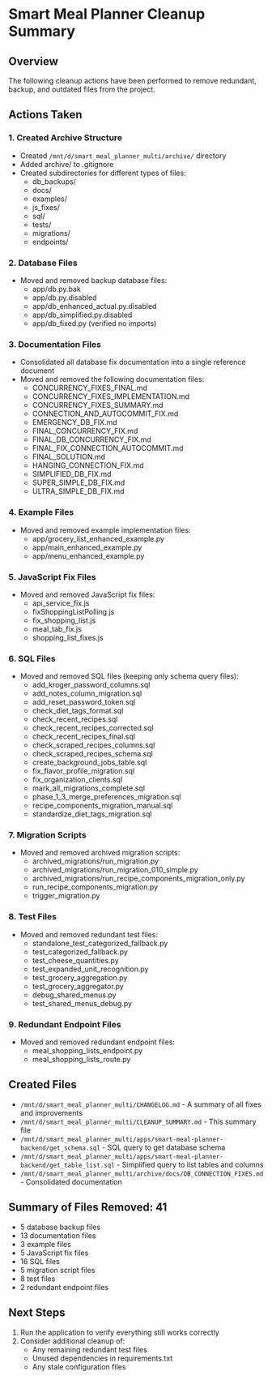 # Smart Meal Planner Cleanup Summary

## Overview
The following cleanup actions have been performed to remove redundant, backup, and outdated files from the project.

## Actions Taken

### 1. Created Archive Structure
- Created `/mnt/d/smart_meal_planner_multi/archive/` directory
- Added archive/ to .gitignore
- Created subdirectories for different types of files:
  - db_backups/
  - docs/
  - examples/
  - js_fixes/
  - sql/
  - tests/
  - migrations/
  - endpoints/

### 2. Database Files
- Moved and removed backup database files:
  - app/db.py.bak
  - app/db.py.disabled
  - app/db_enhanced_actual.py.disabled
  - app/db_simplified.py.disabled
  - app/db_fixed.py (verified no imports)

### 3. Documentation Files
- Consolidated all database fix documentation into a single reference document
- Moved and removed the following documentation files:
  - CONCURRENCY_FIXES_FINAL.md
  - CONCURRENCY_FIXES_IMPLEMENTATION.md
  - CONCURRENCY_FIXES_SUMMARY.md
  - CONNECTION_AND_AUTOCOMMIT_FIX.md
  - EMERGENCY_DB_FIX.md
  - FINAL_CONCURRENCY_FIX.md
  - FINAL_DB_CONCURRENCY_FIX.md
  - FINAL_FIX_CONNECTION_AUTOCOMMIT.md
  - FINAL_SOLUTION.md
  - HANGING_CONNECTION_FIX.md
  - SIMPLIFIED_DB_FIX.md
  - SUPER_SIMPLE_DB_FIX.md
  - ULTRA_SIMPLE_DB_FIX.md

### 4. Example Files
- Moved and removed example implementation files:
  - app/grocery_list_enhanced_example.py
  - app/main_enhanced_example.py
  - app/menu_enhanced_example.py

### 5. JavaScript Fix Files
- Moved and removed JavaScript fix files:
  - api_service_fix.js
  - fixShoppingListPolling.js
  - fix_shopping_list.js
  - meal_tab_fix.js
  - shopping_list_fixes.js

### 6. SQL Files
- Moved and removed SQL files (keeping only schema query files):
  - add_kroger_password_columns.sql
  - add_notes_column_migration.sql
  - add_reset_password_token.sql
  - check_diet_tags_format.sql
  - check_recent_recipes.sql
  - check_recent_recipes_corrected.sql
  - check_recent_recipes_final.sql
  - check_scraped_recipes_columns.sql
  - check_scraped_recipes_schema.sql
  - create_background_jobs_table.sql
  - fix_flavor_profile_migration.sql
  - fix_organization_clients.sql
  - mark_all_migrations_complete.sql
  - phase_1_3_merge_preferences_migration.sql
  - recipe_components_migration_manual.sql
  - standardize_diet_tags_migration.sql

### 7. Migration Scripts
- Moved and removed archived migration scripts:
  - archived_migrations/run_migration.py
  - archived_migrations/run_migration_010_simple.py
  - archived_migrations/run_recipe_components_migration_only.py
  - run_recipe_components_migration.py
  - trigger_migration.py

### 8. Test Files
- Moved and removed redundant test files:
  - standalone_test_categorized_fallback.py
  - test_categorized_fallback.py
  - test_cheese_quantities.py
  - test_expanded_unit_recognition.py
  - test_grocery_aggregation.py
  - test_grocery_aggregator.py
  - debug_shared_menus.py
  - test_shared_menus_debug.py

### 9. Redundant Endpoint Files
- Moved and removed redundant endpoint files:
  - meal_shopping_lists_endpoint.py
  - meal_shopping_lists_route.py

## Created Files
- `/mnt/d/smart_meal_planner_multi/CHANGELOG.md` - A summary of all fixes and improvements
- `/mnt/d/smart_meal_planner_multi/CLEANUP_SUMMARY.md` - This summary file
- `/mnt/d/smart_meal_planner_multi/apps/smart-meal-planner-backend/get_schema.sql` - SQL query to get database schema
- `/mnt/d/smart_meal_planner_multi/apps/smart-meal-planner-backend/get_table_list.sql` - Simplified query to list tables and columns
- `/mnt/d/smart_meal_planner_multi/archive/docs/DB_CONNECTION_FIXES.md` - Consolidated documentation

## Summary of Files Removed: 41
- 5 database backup files
- 13 documentation files
- 3 example files
- 5 JavaScript fix files
- 16 SQL files
- 5 migration script files
- 8 test files
- 2 redundant endpoint files

## Next Steps
1. Run the application to verify everything still works correctly
2. Consider additional cleanup of:
   - Any remaining redundant test files
   - Unused dependencies in requirements.txt
   - Any stale configuration files